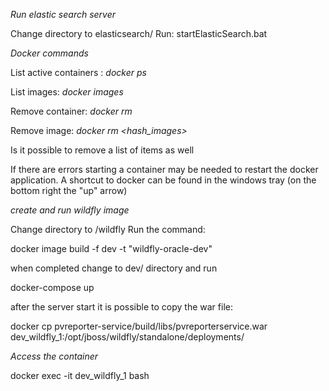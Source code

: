 _Run elastic search server_

Change directory to elasticsearch/
Run: 
startElasticSearch.bat


_Docker commands_

List active containers : _docker ps_

List images: _docker images_

Remove container: _docker rm <hash container>_

Remove image: _docker rm <hash_images>_

Is it possible to remove a list of items as well

If there are errors starting a container may be needed to restart the docker application.
A shortcut to docker can be found in the windows tray (on the bottom right the "up"  arrow)

_create and run wildfly image_

Change directory to /wildfly
Run the command:

docker image build -f dev -t "wildfly-oracle-dev"

when completed change to dev/ directory and run

docker-compose up

after the server start it is possible to copy the war file:

docker cp pvreporter-service/build/libs/pvreporterservice.war dev_wildfly_1:/opt/jboss/wildfly/standalone/deployments/

_Access the container_

docker exec -it dev_wildfly_1 bash 
